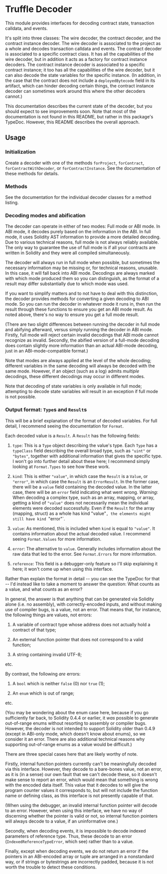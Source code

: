 # Truffle Decoder

This module provides interfaces for decoding contract state, transaction
calldata, and events.

It's split into three classes: The wire decoder, the contract decoder, and the
contract instance decoder.  The wire decoder is associated to the project as a
whole and decodes transaction calldata and events.  The contract decoder is
associated to a specific contract class.  It has all the capabilities of the
wire decoder, but in addition it acts as a factory for contract instance
decoders.  The contract instance decoder is associated to a specific contract
instance; it too has all the capabilities of the wire decoder, but it can also
decode the state variables for the specific instance.  (In addition, in the case
that the contract does not include a `deployedBytecode` field in its artifact,
which can hinder decoding certain things, the contract instance decoder can
sometimes work around this where the other decoders cannot.)

This documentation describes the current state of the decoder, but you should
expect to see improvements soon.  Note that most of the documentation is not
found in this README, but rather in this package's TypeDoc.  However, this
README describes the overall approach.

## Usage

### Initialization

Create a decoder with one of the methods `forProject`, `forContract`,
`forContractWithDecoder`, or `forContractInstance`.  See the documentation of
these methods for details.

### Methods

See the documentation for the individual decoder classes for a method listing.

### Decoding modes and abification

The decoder can operate in either of two modes: Full mode or ABI mode.  In ABI
mode, it decodes purely based on the information in the ABI.  In full mode, it
uses Solidity AST information to provide a more detailed decoding.  Due to
various technical reasons, full mode is not always reliably available.  The only
way to guarantee the use of full mode is if all your contracts are written in
Solidity and they were all compiled simultaneously.

The decoder will always run in full mode when possible, but sometimes the
necessary information may be missing or, for technical reasons, unusable.  In
this case, it will fall back into ABI mode.  Decodings are always marked with
which mode produced them so you can distinguish, as the format of a result may
differ substantially due to which mode was used.

If you want to simplify matters and to not have to deal with this distinction,
the decoder provides methods for converting a given decoding to ABI mode.  So
you can run the decoder in whatever mode it runs in, then run the result through
these functions to ensure you get an ABI mode result.  As noted above, there's
no way to ensure you get a full mode result.

(There are two slight differences between running the decoder in full mode and
abifying afterward, versus simply running the decoder in ABI mode.  Firstly,
full mode will reject certain invalid decodings that ABI mode cannot recognize
as invalid.  Secondly, the abified version of a full-mode decoding does contain
slightly more information than an actual ABI-mode decoding, just in an
ABI-mode-compatible format.)

Note that modes are always applied at the level of the whole decoding; different
variables in the same decoding will always be decoded with the same mode.
However, if an object (such as a log) admits *multiple* decodings, these
different decodings may occur in different modes.

Note that decoding of state variables is only available in full mode; attempting
to decode state variables will result in an exception if full mode is not
possible.

### Output format: `Type`s and `Result`s

This will be a brief explanation of the format of decoded variables.  For full
detail, I recommend seeing the documentation for `Format`.

Each decoded value is a `Result`.  A `Result` has the following fields:

1. `type`: This is a `Type` object describing the value's type.  Each `Type`
has a `typeClass` field describing the overall broad type, such as `"uint"` or
`"bytes"`, together with additional information that gives the specific type.  I
won't go into further detail about these here; I recommend simply looking at
`Format.Types` to see how these work.

2. `kind`: This is either `"value"`, in which case the `Result` is a `Value`, or
`"error"`, in which case the `Result` is an `ErrorResult`.  In the former case,
there will be a `value` field containing the decoded value.  In the latter case,
there will be an `error` field indicating what went wrong.  *Warning*: When
decoding a complex type, such as an array, mapping, or array, getting a kind of
`"value"` does not necessarily mean the individual elements were decoded
successfully.  Even if the `Result` for the array (mapping, struct) as a whole
has kind "value"`, the elements might still have kind `"error"`.

3. `value`: As mentioned, this is included when `kind` is equal to `"value"`.
It contains information about the actual decoded value.  I recommend seeing
`Format.Values` for more information.

4. `error`: The alternative to `value`.  Generally includes information about
the raw data that led to the error.  See `Format.Errors` for more
information.

5. `reference`: This field is a debugger-only feature so I'll skip explaining it
here; it won't come up when using this interface.
 
Rather than explain the format in detail -- you can see the TypeDoc for that -- I'd
instead like to take a moment to answer the question: What counts as a value,
and what counts as an error?

In general, the answer is that anything that can be generated via Solidity
alone (i.e. no assembly), with correctly-encoded inputs, and without making use
of compiler bugs, is a value, not an error.  That means that, for instance, the
following things are values, not errors:

1. A variable of contract type whose address does not actually hold a contract
of that type;

2. An external function pointer that does not correspond to a valid function;

3. A string containing invalid UTF-8;

etc.

By contrast, the following *are* errors:

1. A `bool` which is neither `false` (0) nor `true` (1);

2. An `enum` which is out of range;

etc.

(You may be wondering about the enum case here, because if you go sufficiently
far back, to Solidity 0.4.4 or earlier, it *was* possible to generate
out-of-range enums without resorting to assembly or compiler bugs.  However, the
decoder is not intended to support Solidity older than 0.4.9 (except in ABI-only
mode, which doesn't know about enums), so we consider it an error.  There are also
additional technical reasons why supporting out-of-range enums as a value would be
difficult.)

There are three special cases here that are likely worthy of note.

Firstly, internal function pointers currently can't be meaningfully decoded via
this interface.  However, they decode to a bare-bones value, not an error, as it
is (in a sense) our own fault that we can't decode these, so it doesn't make
sense to report an error, which would mean that something is wrong with the
encoded data itself.  This value that it decodes to will give the program
counter values it corresponds to, but will not include the function name or
defining class, as this interface is not presently capable of that.

(When using the debugger, an invalid internal function pointer will decode to an
error.  However, when using this interface, we have no way of discerning whether
the pointer is valid or not, so internal function pointers will always decode to
a value, if an uninformative one.)

Secondly, when decoding events, it is impossible to decode indexed parameters
of reference type.  Thus, these decode to an error
(`IndexedReferenceTypeError`, which see) rather than to a value.

Finally, except when decoding events, we do not return an error if the pointers
in an ABI-encoded array or tuple are arranged in a nonstandard way, or if
strings or bytestrings are incorrectly padded, because it is not worth the
trouble to detect these conditions.
